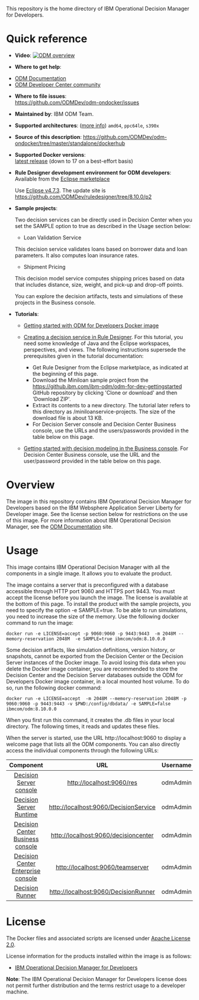
This repository is the home directory of IBM Operational Decision Manager for Developers.

# Quick reference

-	**Video**:
[![ODM overview](http://img.youtube.com/vi/ccdFtyy34x8/0.jpg)](http://www.youtube.com/watch?feature=player_embedded&v=ccdFtyy34x8)


-	**Where to get help**:
  * [ODM Documentation](https://www.ibm.com/support/knowledgecenter/en/SSQP76_8.10.0/com.ibm.odm.distrib.overview/topics/tpc_dmov_intro_intro.html)
  * [ODM Developer Center community](https://developer.ibm.com/odm/)

-	**Where to file issues**:  
  https://github.com/ODMDev/odm-ondocker/issues

-	**Maintained by**:  IBM ODM Team.

-	**Supported architectures**:  ([more info](https://github.com/docker-library/official-images#architectures-other-than-amd64))
 `amd64`, `ppc64le`, `s390x`
-	**Source of this description**:
        https://github.com/ODMDev/odm-ondocker/tree/master/standalone/dockerhub

-	**Supported Docker versions**:  
	[latest release](https://github.com/docker/docker-ce/releases/latest) (down to 17 on a best-effort basis)

-	**Rule Designer development environment for ODM developers**:  
	Available from the [Eclipse marketplace](https://marketplace.eclipse.org/content/ibm-operational-decision-manager-developers-v-8100-rule-designer)

	Use [Eclipse v4.7.3](http://www.eclipse.org/downloads/packages/release/oxygen/3a). The update site is https://github.com/ODMDev/ruledesigner/tree/8.10.0/p2
	

-	**Sample projects**:

	Two decision services can be directly used in Decision Center when you set the SAMPLE option to true as described in the Usage section below:
	- Loan Validation Service
	
	This decision service validates loans based on borrower data and loan parameters. It also computes loan insurance rates.
	
	- Shipment Pricing
	
	This decision model service computes shipping prices based on data that includes distance, size, weight, and pick-up and drop-off points.
        	
	You can explore the decision artifacts, tests and simulations of these projects in the Business console.

	
-	**Tutorials**:

	- [Getting started with ODM for Developers Docker image](https://github.ibm.com/ibm-odm/odm-for-dev-gettingstarted)
	
	- [Creating a decision service in Rule Designer](https://www.ibm.com/support/knowledgecenter/en/SS7J8H/com.ibm.odm.cloud.tutorials/tut_cloud_ds_topics/odm_cloud_dservice_tut.html). For this tutorial, you need some knowledge of Java and the Eclipse workspaces, perspectives, and views. The following instructions supersede the prerequisites given in the tutorial documentation:
	  
	    - Get Rule Designer from the Eclipse marketplace, as indicated at the beginning of this page.
	    - Download the Miniloan sample project from the https://github.ibm.com/ibm-odm/odm-for-dev-gettingstarted GitHub repository by clicking 'Clone or download' and then 'Download ZIP'.
	    - Extract its contents to a new directory. The tutorial later refers to this directory as <InstallDir>/miniloanservice-projects. The size of the download file is about 13 KB.
	    - For Decision Server console and Decision Center Business console, use the URLs and the users/passwords provided in the table below on this page.  
	
	- [Getting started with decision modeling in the Business console](https://www.ibm.com/support/knowledgecenter/en/SSQP76_8.10.0/com.ibm.odm.dcenter.tutorials/tutorials_topics/odm_dc_mod_int.html). For Decision Center Business console, use the URL and the user/password provided in the table below on this page.


# Overview

  The image in this repository contains IBM Operational Decision Manager for Developers based on the IBM Websphere Application Server Liberty for Developer image. See the license section below for restrictions on the use of this image. For more information about IBM Operational Decision Manager, see the [ODM Documentation](https://www.ibm.com/support/knowledgecenter/en/SSQP76_8.10.0/com.ibm.odm.distrib.overview/topics/tpc_dmov_intro_intro.html) site.


  # Usage

This image contains IBM Operational Decision Manager with all the components in a single image.
It allows you to evaluate the product.

The image contains a server that is preconfigured with a database accessible through HTTP port 9060 and HTTPS port 9443.
You must accept the license before you launch the image. The license is available at the bottom of this page.
To install the product with the sample projects, you need to specify the option -e SAMPLE=true. To be able to run simulations, you need to increase the size of the memory. Use the following docker command to run the image:

```console
docker run -e LICENSE=accept -p 9060:9060 -p 9443:9443  -m 2048M --memory-reservation 2048M  -e SAMPLE=true ibmcom/odm:8.10.0.0
```

Some decision artifacts, like simulation definitions, version history, or snapshots, cannot be exported from the Decision Center or the Decision Server instances of the Docker image. To avoid losing this data when you delete the Docker image container, you are recommended to store the Decision Center and the Decision Server databases outside the ODM for Developers Docker image container, in a local mounted host volume. To do so, run the following docker command:
 
 ```console
docker run -e LICENSE=accept  -m 2048M --memory-reservation 2048M -p 9060:9060 -p 9443:9443 -v $PWD:/config/dbdata/ -e SAMPLE=false  ibmcom/odm:8.10.0.0
```
 When you first run this command, it creates the .db files in your local directory. The following times, it reads and updates these files.

When the server is started, use the URL http://localhost:9060 to display a welcome page that lists all the ODM components. You can also directly access the individual components through the following URLs:

|Component|URL|Username|Password|
|:-----:|:-----:|:-----:|:-----:|
| [Decision Server console](http://localhost:9060/res) | <http://localhost:9060/res> |odmAdmin|odmAdmin|
| [Decision Server Runtime](http://localhost:9060/DecisionService) |<http://localhost:9060/DecisionService> |odmAdmin|odmAdmin|
| [Decision Center Business console]( http://localhost:9060/decisioncenter) |  <http://localhost:9060/decisioncenter> |odmAdmin|odmAdmin|
| [Decision Center Enterprise console]( http://localhost:9060/teamserver) |  <http://localhost:9060/teamserver> |odmAdmin|odmAdmin|
| [Decision Runner]( http://localhost:9060/DecisionRunner) |  <http://localhost:9060/DecisionRunner> |odmAdmin|odmAdmin|


  # License

  The Docker files and associated scripts are licensed under [Apache License 2.0](http://www.apache.org/licenses/LICENSE-2.0.html).

  License information for the products installed within the image is as follows:
  -	[IBM Operational Decision Manager for Developers ](https://raw.githubusercontent.com/ODMDev/odm-ondocker/master/standalone/licenses/Lic_en.txt)

**Note**: The IBM Operational Decision Manager for Developers license does not permit further distribution and the terms restrict usage to a developer machine.
